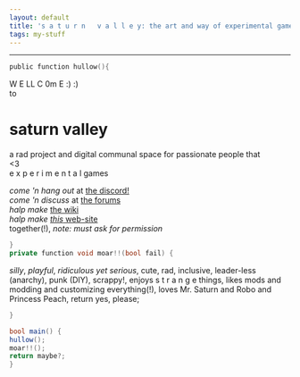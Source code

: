 ```yaml
---
layout: default
title: 's a t u r n   v a l l e y: the art and way of experimental games'
tags: my-stuff
---
```

---
```c
public function hullow(){
```

W E LL C 0m E :) :)  
to
# saturn valley
a rad project and digital communal space for passionate people that  
<3  
e x p e r i m e n t a l games  
  
*come 'n hang out* at [the discord!](https://discord.gg/BsUq9n3)  
*come 'n discuss* at [the forums](https://github.com/rahil627/experimental-game-anarchy/discussions)  
*halp make* [the wiki](https://github.com/Rahil627/experimental-game-anarchy/wiki)  
*halp make* [*this* web-site](https://github.com/Rahil627/experimental-game-anarchy/)  
together(!), *note: must ask for permission*

<!-- have midi player play something cool! :) -->
<script src="https://cdn.jsdelivr.net/combine/npm/tone@14.7.58,npm/@magenta/music@1.23.1/es6/core.js,npm/focus-visible@5,npm/html-midi-player@1.4.0">
</script>

<!-- the console theme is blocking it for some reason... works fine in the default theme -->
<midi-player src="/robos-theme.mid">
</midi-player>


```cpp
}
private function void moar!!(bool fail) {
```
*silly*, *playful*, *ridiculous yet serious*, cute, rad,
inclusive, leader-less (anarchy), punk (DIY), scrappy!,
enjoys s t r a n g e things, likes mods and modding and customizing everything(!),
loves Mr. Saturn and Robo and Princess Peach,
return yes, please;
```c
}
```

```csharp
bool main() {
hullow();
moar!!();
return maybe?;
}
````

